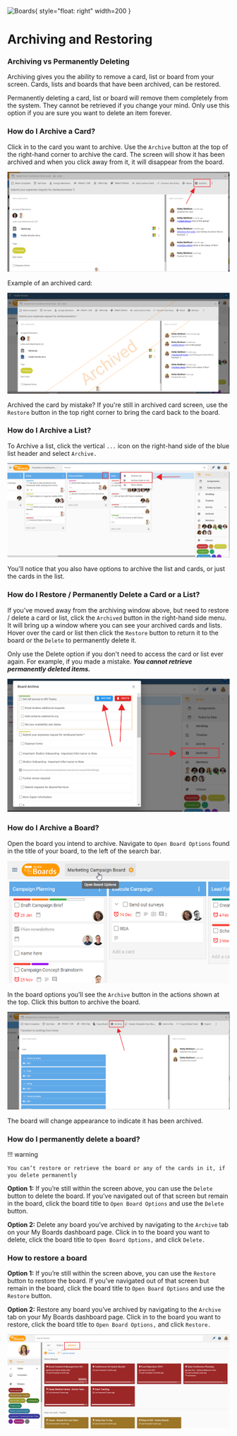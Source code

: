 ![Boards](../../../assets/images/boards-logo.jpg){ style="float: right" width=200 }

# Archiving and Restoring

### Archiving vs Permanently Deleting

Archiving gives you the ability to remove a card, list or board from your screen. Cards, lists and boards that have been archived, can be restored.

Permanently deleting a card, list or board will remove them completely from the system. They cannot be retrieved if you change your mind. Only use this option if you are sure you want to delete an item forever.

### How do I Archive a Card?

Click in to the card you want to archive. Use the `Archive` button at the top of the right-hand corner to archive the card. The screen will show it has been archived and when you click away from it, it will disappear from the board.

![](./archiving1.png)

Example of an archived card:

![](./archiving2.png)

Archived the card by mistake? If you're still in archived card screen, use the `Restore` button in the top right corner to bring the card back to the board.

### How do I Archive a List?

To Archive a list, click the vertical `...` icon on the right-hand side of the blue list header and select `Archive.`

![](./archiving2.2.png)

You'll notice that you also have options to archive the list and cards, or just the cards in the list.

### How do I Restore / Permanently Delete a Card or a List?

If you’ve moved away from the archiving window above, but need to restore / delete a card or list, click the `Archived` button in the right-hand side menu. It will bring up a window where you can see your archived cards and lists. Hover over the card or list then click the `Restore` button to return it to the board or the `Delete` to permanently delete it.

Only use the Delete option if you don't need to access the card or list ever again. For example, if you made a mistake. **_You cannot retrieve permanently deleted items._**

![](./archiving3.png)

### How do I Archive a Board?

Open the board you intend to archive. Navigate to `Open Board Options` found in the title of your board, to the left of the search bar.

![](../open-board-options.png)

In the board options you’ll see the `Archive` button in the actions shown at the top. Click this button to archive the board.

![](./archiving5.png)

The board will change appearance to indicate it has been archived.

### How do I permanently delete a board?

!!! warning

    You can’t restore or retrieve the board or any of the cards in it, if you delete permanently

**Option 1:** If you’re still within the screen above, you can use the `Delete` button to delete the board. If you’ve navigated out of that screen but remain in the board, click the board title to `Open Board Options` and use the `Delete` button.

**Option 2:** Delete any board you’ve archived by navigating to the `Archive` tab on your My Boards dashboard page. Click in to the board you want to delete, click the board title to `Open Board Options,` and click `Delete.`

### How to restore a board

**Option 1:** If you’re still within the screen above, you can use the `Restore` button to restore the board. If you’ve navigated out of that screen but remain in the board, click the board title to `Open Board Options` and use the `Restore` button.

**Option 2:** Restore any board you’ve archived by navigating to the `Archive` tab on your My Boards dashboard page. Click in to the board you want to restore, click the board title to `Open Board Options,` and click `Restore.`

![](./archiving6.png)
